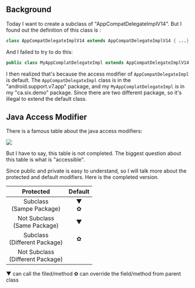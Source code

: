 ## Background

Today I want to create a subclass of "AppCompatDelegateImplV14". But I found out the definition of this class is :
```java
class AppCompatDelegateImplV14 extends AppCompatDelegateImplV14 { ...}
```

And I failed to try to do this:
```java
public class MyAppComplatDelegateImpl extends AppCompatDelegateImplV14 {...}
```

I then realized that's because the access modifier of `AppCompatDelegateImpl` is default. 
The `AppCompatDelegateImpl` class is in the "android.support.v7.app" package, and my `MyAppComplatDelegateImpl` is in my "ca.six.demo" package.  Since there are two different package, so it's illegal to extend the default class. 

## Java Access Modifier
There is a famous table about the java access modifiers:

![](./_image/2017-04-30-22-45-37.jpg)

But I have to say, this table is not completed. The biggest question about this table is what is "accessible".  

Since public and private is easy to understand, so I will talk more about the protected and default modifiers. Here is the completed version.


Protected                  |  Default
:-------------------------:|:-------------------------:
Subclass </br>(Sampe Package)  |    ▼ </br> ✿
Not Subclass</br>(Same Package) |   ▼
Subclass </br>(Different Package) | ✿
Not Subclass</br>(Different Package) |  

▼  can call the filed/method
✿  can override the field/method from parent class






